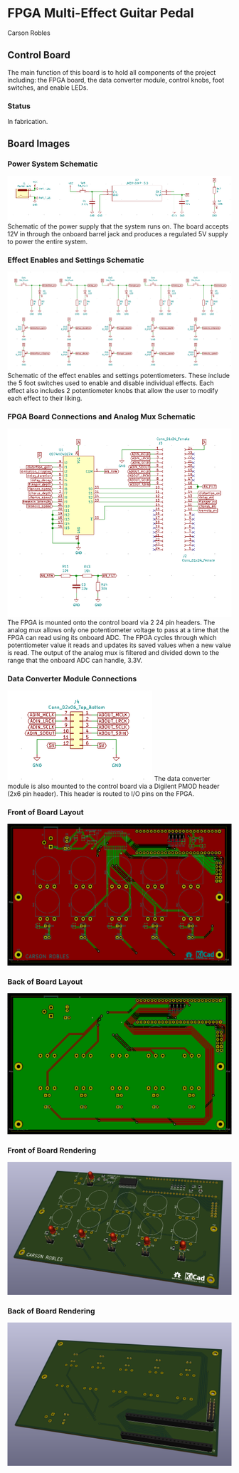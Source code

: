 # FPGA Multi-Effect Guitar Pedal
Carson Robles

## Control Board
The main function of this board is to hold all components of the project including: the FPGA board, the data converter module, control knobs, foot switches, and enable LEDs.

### Status
In fabrication.

## Board Images
### Power System Schematic
![Alt text](img/sch_power.png?raw=true "Power System")
Schematic of the power supply that the system runs on. The board accepts 12V in through the onboard barrel jack and produces a regulated 5V supply to power the entire system.

### Effect Enables and Settings Schematic
![Alt text](img/sch_effect_enable_pots.png?raw=true "Effect Settings and Enables")
Schematic of the effect enables and settings potentiometers. These include the 5 foot switches used to enable and disable individual effects. Each effect also includes 2 potentiometer knobs that allow the user to modify each effect to their liking.

### FPGA Board Connections and Analog Mux Schematic
![Alt text](img/sch_cmod_analog_mux.png?raw=true "FPGA Board and Analog Mux")
The FPGA is mounted onto the control board via 2 24 pin headers. The analog mux allows only one potentiometer voltage to pass at a time that the FPGA can read using its onboard ADC. The FPGA cycles through which potentiometer value it reads and updates its saved values when a new value is read. The output of the analog mux is filtered and divided down to the range that the onboard ADC can handle, 3.3V.

### Data Converter Module Connections
![Alt text](img/sch_data_converters.png?raw=true "Data Converter Module")
The data converter module is also mounted to the control board via a Digilent PMOD header (2x6 pin header). This header is routed to I/O pins on the FPGA.

### Front of Board Layout
![Alt text](img/layout_front.png?raw=true "Layout Front")

### Back of Board Layout
![Alt text](img/layout_back.png?raw=true "Layout Back")

### Front of Board Rendering
![Alt text](img/render_front.png?raw=true "Render Front")

### Back of Board Rendering
![Alt text](img/render_back.png?raw=true "Render Back")
